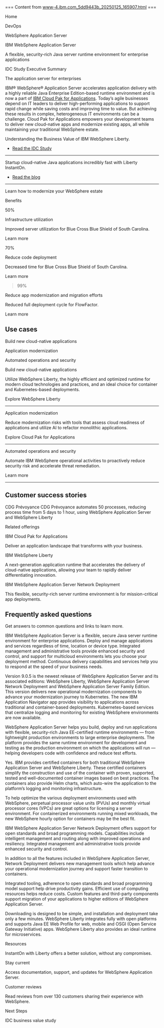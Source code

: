 === Content from www-4.ibm.com_5dd9443b_20250125_165907.html ===


Home

DevOps

WebSphere Application Server

IBM WebSphere Application Server

A flexible, security-rich Java server runtime environment for enterprise applications

IDC Study Executive Summary

The application server for enterprises

IBM® WebSphere® Application Server accelerates application delivery with a highly reliable Java Enterprise Edition-based runtime environment and is now a part of [IBM Cloud Pak for Applications](https://www.ibm.com/products/cloud-pak-for-applications). Today’s agile businesses depend on IT leaders to deliver high-performing applications to support rapid change while saving costs and improving time to value. But achieving these results in complex, heterogeneous IT environments can be a challenge. Cloud Pak for Applications empowers your development teams to deliver new cloud-native apps and modernize existing apps, all while maintaining your traditional WebSphere estate.

Understanding the Business Value of IBM WebSphere Liberty.

* [Read the IDC Study](https://www.ibm.com/account/reg/signup?formid=urx-52553)

---

Startup cloud-native Java applications incredibly fast with Liberty InstantOn.

* [Read the blog](https://www.ibm.com/new/announcements/ibm-websphere-liberty-announces-instanton-for-cloud-native-java)

---

Learn how to modernize your WebSphere estate

Benefits

50%

Infrastructure utilization

Improved server utilization for Blue Cross Blue Shield of South Carolina.

Learn more

70%

Reduce code deployment

Decreased time for Blue Cross Blue Shield of South Carolina.

Learn more

>99%

Reduce app modernization and migration efforts

Reduced full deployment cycle for FlowFactor.

Learn more

## Use cases

Build new cloud-native applications

Application modernization

Automated operations and security

Build new cloud-native applications

Utilize WebSphere Liberty, the highly efficient and optimized runtime for modern cloud technologies and practices, and an ideal choice for container and Kubernetes-based deployments.

Explore WebSphere Liberty

---

Application modernization

Reduce modernization risks with tools that assess cloud readiness of applications and utilize AI to refactor monolithic applications.

Explore Cloud Pak for Applications

---

Automated operations and security

Automate IBM WebSphere operational activities to proactively reduce security risk and accelerate threat remediation.

Learn more

---

## Customer success stories

CDG Prévoyance
CDG Prévoyance automates 50 processes, reducing process time from 5 days to 1 hour, using WebSphere Application Server and WebSphere Liberty

Related offerings

IBM Cloud Pak for Applications

Deliver an application landscape that transforms with your business.

IBM WebSphere Liberty

A next-generation application runtime that accelerates the delivery of cloud-native applications, allowing your team to rapidly deliver differentiating innovation.

IBM WebSphere Application Server Network Deployment

This flexible, security-rich server runtime environment is for mission-critical app deployments.

## Frequently asked questions

Get answers to common questions and links to learn more.

IBM WebSphere Application Server is a flexible, secure Java server runtime environment for enterprise applications. Deploy and manage applications and services regardless of time, location or device type. Integrated management and administrative tools provide enhanced security and control, and support for multicloud environments lets you choose your deployment method. Continuous delivery capabilities and services help you to respond at the speed of your business needs.

Version 9.0.5 is the newest release of WebSphere Application Server and its associated editions: WebSphere Liberty, WebSphere Application Server Network Deployment and WebSphere Application Server Family Edition. This version delivers new operational modernization components to advance your modernization journey to Kubernetes. The new IBM Application Navigator app provides visibility to applications across traditional and container-based deployments. Kubernetes-based services that centralize logging and monitoring for existing WebSphere environments are now available.

WebSphere Application Server helps you build, deploy and run applications with flexible, security-rich Java EE-certified runtime environments — from lightweight production environments to large enterprise deployments. The platform provides the same runtime environment for development and testing as the production environment on which the applications will run — helping developers code with confidence and reduce test efforts.

Yes. IBM provides certified containers for both traditional WebSphere Application Server and WebSphere Liberty. These certified containers simplify the construction and use of the container with proven, supported, tested and well-documented container images based on best practices. The containers also provide Helm charts, which auto-wire the application to the platform’s logging and monitoring infrastructure.

To help optimize the various deployment environments used with WebSphere, perpetual processor value units (PVUs) and monthly virtual processor cores (VPCs) are great options for licensing a server environment. For containerized environments running mixed workloads, the new WebSphere hourly option for containers may be the best fit.

IBM WebSphere Application Server Network Deployment offers support for open standards and broad programming models. Capabilities include intelligent management and routing along with improved operations and resiliency. Integrated management and administrative tools provide enhanced security and control.

In addition to all the features included in WebSphere Application Server, Network Deployment delivers new management tools which help advance your operational modernization journey and support faster transition to containers.

Integrated tooling, adherence to open standards and broad programming model support help drive productivity gains. Efficient use of computing resources helps reduce costs. Custom features and third-party components support migration of your applications to higher editions of WebSphere Application Server.

Downloading is designed to be simple, and installation and deployment take only a few minutes. WebSphere Liberty integrates fully with open platforms and supports Java EE Web Profile for web, mobile and OSGI (Open Service Gateway Initiative) apps. WebSphere Liberty also provides an ideal runtime for microservices.

Resources

InstantOn with Liberty offers a better solution, without any compromises.

Stay current

Access documentation, support, and updates for WebSphere Application Server.

Customer reviews

Read reviews from over 130 customers sharing their experience with WebSphere.

Next Steps

IDC business value study


